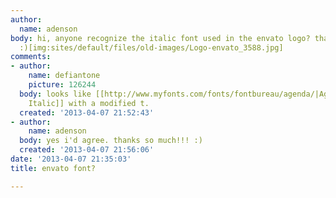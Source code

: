 ```yaml
---
author:
  name: adenson
body: hi, anyone recognize the italic font used in the envato logo? thanks so much!!!!
  :)[img:sites/default/files/old-images/Logo-envato_3588.jpg]
comments:
- author:
    name: defiantone
    picture: 126244
  body: looks like [[http://www.myfonts.com/fonts/fontbureau/agenda/|Agenda Medium
    Italic]] with a modified t.
  created: '2013-04-07 21:52:43'
- author:
    name: adenson
  body: yes i'd agree. thanks so much!!! :)
  created: '2013-04-07 21:56:06'
date: '2013-04-07 21:35:03'
title: envato font?

---
```

